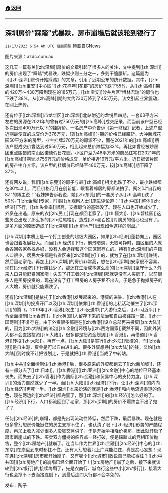 ###  [:house:返回](README.md)
---


## 深圳房价“踩踏”式暴跌，房市崩塌后就该轮到银行了
`11/17/2023 6:54 AM UTC 丽丽闲聊` [轉載自GNews](https://gnews.org/articles/1986707)


图片来源：azdc.com.au

这几天一篇有关[[zh:深圳]]房价的文章引起了很多人的关注，文中提到[[zh:深圳]]的房价出现了“踩踏”式暴跌，跌幅少则三分之一，多则干脆腰斩。这篇题为《[[zh:深圳]]房价开始踩踏》的文章，引用了近期公布的统计数据。其中，[[zh:深圳]][[zh:宝安]]中心区“[[zh:花样年]]花郡”的房价下跌了55%，从[[zh:高峰]]期的420万～430万降到现在的185万元；[[zh:宝安]]沙井片区“博林君瑞”的房价也下跌了38%，从[[zh:高峰]]期的大约730万降到了455万元。该文引起业界震动，在网上热传。

还有位于[[zh:深圳]]市龙华区[[zh:深圳]]北站附近的龙悦居四期，一套63平方米左右的房源在2021年的曾有过750万元的[[zh:高峰]]成交纪录，而当前该户型已经多次出现400万元以下的挂牌价。一名房产中介告诉《第一财经》记者，上述户型近期最便宜的成交价为376万元，较[[zh:高峰]]时期的价格已经腰斩。大冲新城花园50平方米的房型，业主挂牌370万元的房源不少，而在2021年的[[zh:高峰]]期该户型成交价曾达到过550万元，相比起来总价跌幅为33%。再比如曾经被炒房团重点围猎的南山区诺德假日花园，小区户型为48平方米的商品住宅在2021年的[[zh:高峰]]期曾以756万元的价格成交，单价接近16万元/平方米。近日据该片区的房产中介介绍，该户型的挂牌价已经降至480万元，较[[zh:高峰]]期下降了 37%。

还有网友说，我们[[zh:东莞]]的房子与最[[zh:高峰]]相比也跌了不少，最小跌幅都在30%以上，而且价格月月在创新低，眼看着邻居的房都法拍了。网名叫“自我的SZ”的博主说：“我妹妹告诉我说，她[[zh:东莞]]的一套房子从[[zh:高峰]]跌了 50%。”[[zh:金融]]专家，时事[[zh:观察人士]]施进评论道：“[[zh:中国]]整体[[zh:经济]]下行，[[zh:失业率]]很高，支撑房价的基础没了。现在人口也开始减少了，外资在出逃，原来的农[[zh:民工]]现在都回老家了。[[zh:恒大]]、[[zh:碧桂园]]这些房企出现了那么多的[[zh:烂尾楼]]，造成[[zh:老百姓]]对购房的信心也没有了。是多方面的原因造成了[[zh:深圳]][[zh:房地产]]出现如今这样的崩盘。”

[[zh:深圳]]本质上是一个打工创业的超级大园区，如果[[zh:经济]]蓬勃向上，园区也会跟着发展壮大。而当[[zh:经济]]下行，前景暗淡，无钱可挣时，园区里的人就会各回各家各找各妈，没有人会选择和这个园区同存亡的。持有[[zh:深圳]]的户籍人口很少，居民大多都是各省区来[[zh:深圳]]打工的，就为了在[[zh:深圳]]赚钱，然后回老家花。再加上[[zh:深圳]]的房价非常高，想在[[zh:深圳]]安家很不容易，现在[[zh:经济]]下行赚钱少了，那还在生活成本这么高的[[zh:深圳]]坚守什么？外来人口只能赶紧回家呗！失去了打工者的[[zh:深圳]]那就更没有人买房了，以前很多人是买房投资的，现在没有了打工租房的人房子租不出去，于是急于抛掉房子的人大增，房价就只能爆跌了。

还有[[zh:深圳]]是依托于[[zh:香港]]发展起来的。港资的进驻、[[zh:香港]]人在[[zh:深圳]]的投资开厂以及[[zh:深圳]]依靠[[zh:香港]]的走私活动催生了[[zh:深圳]]的腾飞。2019年[[zh:香港]]发生“[[zh:反送中]]”大游行之后，[[zh:习近平]]下令全面控制[[zh:香港]]，[[zh:英国]]人留存下来的法治和自由被践踏一空，[[zh:一国两制]]不复存在。由于外资很多都是在[[zh:香港]]设立总部再来投资[[zh:大陆]]的，因为[[zh:大陆]]的法治[[zh:金融]]环境与[[zh:西方国家]]截然不同，因此外资大都不会直接投资[[zh:大陆]]，很多都是把资金划到[[zh:香港]]，再借道[[zh:香港]]转投[[zh:大陆]]。再有一点，[[zh:大陆]]是实行[[zh:外汇]]管控的，而[[zh:香港]]是自由港，资金是可以自由进出的。很多外资想挣[[zh:大陆]]的钱，又怕[[zh:大陆]]到时侯不让把钱划走，于是就把[[zh:香港]]当成了中转站。

[[zh:中共]]全面控制住[[zh:香港]]后，很多原来的外资都跑去了[[zh:新加坡]]，还有一部分去了[[zh:日本]]，[[zh:香港]][[zh:亚洲]][[zh:金融]]中心的地位已经基本丧失。而失去了[[zh:香港]]作为国际[[zh:金融]]和贸易中心的支持力度，[[zh:深圳]]的活力自然就少了一半。而[[zh:大陆]][[zh:经济]]下行，让[[zh:深圳]]的内向[[zh:经济]]再死一半。[[zh:深圳]]本来扮演的就是[[zh:香港]]和内地流通渠道的角色，现在两边的[[zh:经济]]都完蛋了，那[[zh:深圳]]的[[zh:经济]]怎么好的了。[[zh:经济]]下行，人口都流回到了老家，那[[zh:深圳]]的房价不爆跌岂不出了鬼了？

任何[[zh:经济]]的崩塌，都是先出现流动性降低，然后下跌，最后暴跌。现在就是很多曾幻想房价能挺住的房主支撑不住了，也认清了眼下[[zh:经济]]形势的严酷程度，再加上收入减少很多人没钱交月供了，于是开始争相降价卖房，因此就开启了房市断崖式的下跌。买卖双方僵持的临界点一经打破，便是踩踏式的竞相压价抛售，整个[[zh:房地产]]就崩了。连当年作为世界[[zh:金融]][[zh:经济]]中心的[[zh:东京]]在崩盘到来时都扛不住，还有人幻想着北上广深能扛住，真是痴心妄想！现在连[[zh:深圳]]房市都开始崩了，又有哪个[[zh:城市]]敢说自己能扛得住？[[zh:中共国]][[zh:房地产]]的崩塌已经全面开始了！[[zh:房地产]]崩了之后，接下来就该轮到[[zh:银行]]的接续垮塌了，先是农商行、城商行这些中小[[zh:银行]]，接着大行也会撑不下去而接连倒下，到最后连四大行都不会幸免的。

发布：陶子
